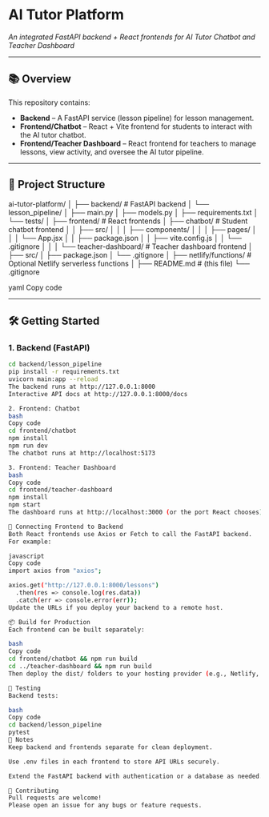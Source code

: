 # AI Tutor Platform  
_An integrated FastAPI backend + React frontends for AI Tutor Chatbot and Teacher Dashboard_

---

## 📚 Overview

This repository contains:

- **Backend** – A FastAPI service (lesson pipeline) for lesson management.
- **Frontend/Chatbot** – React + Vite frontend for students to interact with the AI tutor chatbot.
- **Frontend/Teacher Dashboard** – React frontend for teachers to manage lessons, view activity, and oversee the AI tutor pipeline.

---

## 📂 Project Structure

ai-tutor-platform/
│
├── backend/ # FastAPI backend
│ └── lesson_pipeline/
│ ├── main.py
│ ├── models.py
│ ├── requirements.txt
│ └── tests/
│
├── frontend/ # React frontends
│ ├── chatbot/ # Student chatbot frontend
│ │ ├── src/
│ │ │ ├── components/
│ │ │ ├── pages/
│ │ │ └── App.jsx
│ │ ├── package.json
│ │ ├── vite.config.js
│ │ └── .gitignore
│ │
│ └── teacher-dashboard/ # Teacher dashboard frontend
│ ├── src/
│ ├── package.json
│ └── .gitignore
│
├── netlify/functions/ # Optional Netlify serverless functions
│
├── README.md # (this file)
└── .gitignore

yaml
Copy code

---

## 🛠️ Getting Started

### 1. Backend (FastAPI)

```bash
cd backend/lesson_pipeline
pip install -r requirements.txt
uvicorn main:app --reload
The backend runs at http://127.0.0.1:8000
Interactive API docs at http://127.0.0.1:8000/docs

2. Frontend: Chatbot
bash
Copy code
cd frontend/chatbot
npm install
npm run dev
The chatbot runs at http://localhost:5173

3. Frontend: Teacher Dashboard
bash
Copy code
cd frontend/teacher-dashboard
npm install
npm start
The dashboard runs at http://localhost:3000 (or the port React chooses)

🔗 Connecting Frontend to Backend
Both React frontends use Axios or Fetch to call the FastAPI backend.
For example:

javascript
Copy code
import axios from "axios";

axios.get("http://127.0.0.1:8000/lessons")
  .then(res => console.log(res.data))
  .catch(err => console.error(err));
Update the URLs if you deploy your backend to a remote host.

📦 Build for Production
Each frontend can be built separately:

bash
Copy code
cd frontend/chatbot && npm run build
cd ../teacher-dashboard && npm run build
Then deploy the dist/ folders to your hosting provider (e.g., Netlify, Vercel).

🧪 Testing
Backend tests:

bash
Copy code
cd backend/lesson_pipeline
pytest
📝 Notes
Keep backend and frontends separate for clean deployment.

Use .env files in each frontend to store API URLs securely.

Extend the FastAPI backend with authentication or a database as needed.

🤝 Contributing
Pull requests are welcome!
Please open an issue for any bugs or feature requests.
